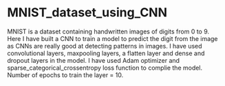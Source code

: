 # MNIST_dataset_using_CNN
MNIST is a dataset containing handwritten images of digits from 0 to 9. Here I have built a CNN to train a model to predict the digit from the image as CNNs are really good at detecting patterns in images. 
I have used convolutional layers, maxpooling layers, a flatten layer and dense and dropout layers in the model. I have used Adam optimizer and sparse_categorical_crossentropy loss function to complie the model.
Number of epochs to train the layer = 10. 
